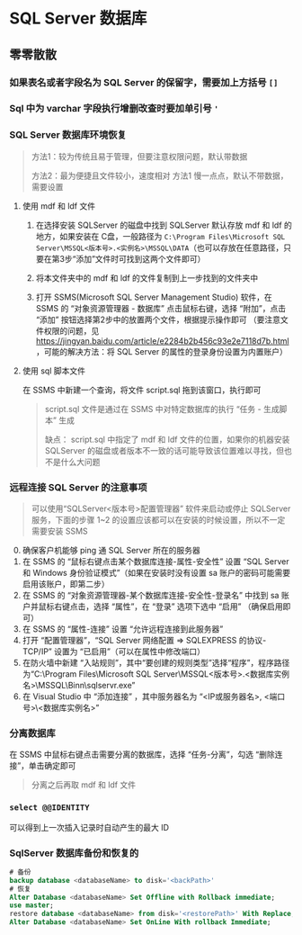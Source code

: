 # SQL Server 数据库

## 零零散散
### 如果表名或者字段名为 SQL Server 的保留字，需要加上方括号 `[]`

### Sql 中为 varchar 字段执行增删改查时要加单引号 `'`

### SQL Server 数据库环境恢复

> 方法1：较为传统且易于管理，但要注意权限问题，默认带数据
>
> 方法2：最为便捷且文件较小，速度相对 方法1 慢一点点，默认不带数据，需要设置

1. 使用 mdf 和 ldf 文件
    1. 在选择安装 SQLServer 的磁盘中找到 SQLServer 默认存放 mdf 和 ldf 的地方，如果安装在 C盘，一般路径为 `C:\Program Files\Microsoft SQL Server\MSSQL<版本号>.<实例名>\MSSQL\DATA`（也可以存放在任意路径，只要在第3步“添加”文件时可找到这两个文件即可）

    2. 将本文件夹中的 mdf 和 ldf 的文件复制到上一步找到的文件夹中

    3. 打开 SSMS(Microsoft SQL Server Management Studio) 软件，在 SSMS 的 “对象资源管理器 - 数据库” 点击鼠标右键，选择 “附加”，点击 “添加” 按钮选择第2步中的放置两个文件，根据提示操作即可
      （要注意文件权限的问题，见 https://jingyan.baidu.com/article/e2284b2b456c93e2e7118d7b.html ，可能的解决方法：将 SQL Server 的属性的登录身份设置为内置账户）

2. 使用 sql 脚本文件

    在 SSMS 中新建一个查询，将文件 script.sql 拖到该窗口，执行即可

    > script.sql 文件是通过在 SSMS 中对特定数据库的执行 “任务 - 生成脚本” 生成
    >
    > 缺点： script.sql 中指定了 mdf 和 ldf 文件的位置，如果你的机器安装 SQLServer 的磁盘或者版本不一致的话可能导致该位置难以寻找，但也不是什么大问题

### 远程连接 SQL Server 的注意事项

> 可以使用“SQLServer<版本号>配置管理器” 软件来启动或停止 SQLServer 服务，下面的步骤 1~2 的设置应该都可以在安装的时候设置，所以不一定需要安装 SSMS

0. 确保客户机能够 ping 通 SQL Server 所在的服务器
1. 在 SSMS 的 “鼠标右键点击某个数据库连接-属性-安全性” 设置 “SQL Server 和 Windows 身份验证模式”（如果在安装时没有设置 sa 账户的密码可能需要启用该账户，即第二步）
2. 在 SSMS 的 “对象资源管理器-某个数据库连接-安全性-登录名” 中找到 sa 账户并鼠标右键点击，选择 “属性”，在 “登录” 选项下选中 “启用” （确保启用即可）
3. 在 SSMS 的 “属性-连接” 设置 “允许远程连接到此服务器”
4. 打开 “配置管理器”，“SQL Server 网络配置 => SQLEXPRESS 的协议- TCP/IP” 设置为 “已启用”（可以在属性中修改端口）
5. 在防火墙中新建 “入站规则”，其中“要创建的规则类型”选择“程序”，程序路径为“C:\Program Files\Microsoft SQL Server\MSSQL<版本号>.<数据库实例名>\MSSQL\Binn\sqlservr.exe”
6. 在 Visual Studio 中 “添加连接” ，其中服务器名为 “<IP或服务器名>, <端口号>\\<数据库实例名>”

### 分离数据库

在 SSMS 中鼠标右键点击需要分离的数据库，选择 “任务-分离”，勾选 “删除连接”，单击确定即可

> 分离之后再取 mdf 和 ldf 文件

### `select @@IDENTITY`

可以得到上一次插入记录时自动产生的最大 ID

### SqlServer 数据库备份和恢复的

```sql
# 备份
backup database <databaseName> to disk='<backPath>'
# 恢复
Alter Database <databaseName> Set Offline with Rollback immediate;
use master;
restore database <databaseName> from disk='<restorePath>' With Replace;
Alter Database <databaseName> Set OnLine With rollback Immediate;
```
